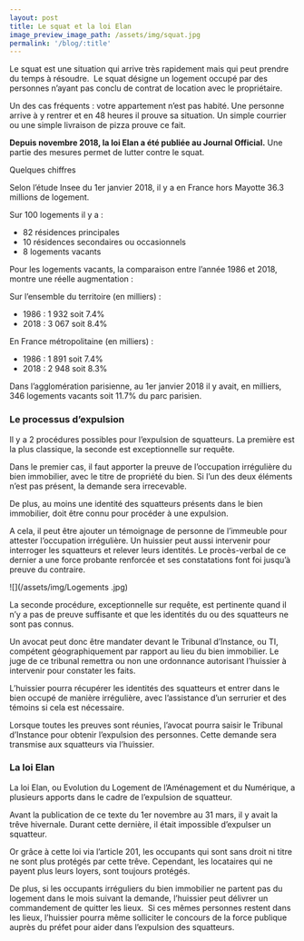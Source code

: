 ```yaml
---
layout: post
title: Le squat et la loi Elan
image_preview_image_path: /assets/img/squat.jpg
permalink: '/blog/:title'
---
```


Le squat est une situation qui arrive très rapidement mais qui peut prendre du temps à résoudre.  Le squat désigne un logement occupé par des personnes n’ayant pas conclu de contrat de location avec le propriétaire.

Un des cas fréquents : votre appartement n’est pas habité. Une personne arrive à y rentrer et en 48 heures il prouve sa situation. Un simple courrier ou une simple livraison de pizza prouve ce fait.

**Depuis novembre 2018, la loi Elan a été publiée au Journal Official.** Une partie des mesures permet de lutter contre le squat.

Quelques chiffres

Selon l’étude Insee du 1er janvier 2018, il y a en France hors Mayotte 36.3 millions de logement.

Sur 100 logements il y a :

* 82 résidences principales
* 10 résidences secondaires ou occasionnels
* 8 logements vacants

Pour les logements vacants, la comparaison entre l’année 1986 et 2018, montre une réelle augmentation :

Sur l’ensemble du territoire (en milliers) :

* 1986 : 1 932 soit 7.4%
* 2018 : 3 067 soit 8.4%

En France métropolitaine (en milliers) :

* 1986 : 1 891 soit 7.4%
* 2018 : 2 948 soit 8.3%

Dans l’agglomération parisienne, au 1er janvier 2018 il y avait, en milliers, 346 logements vacants soit 11.7% du parc parisien.

### Le processus d’expulsion

Il y a 2 procédures possibles pour l’expulsion de squatteurs. La première est la plus classique, la seconde est exceptionnelle sur requête.

Dans le premier cas, il faut apporter la preuve de l’occupation irrégulière du bien immobilier, avec le titre de propriété du bien. Si l’un des deux éléments n’est pas présent, la demande sera irrecevable.

De plus, au moins une identité des squatteurs présents dans le bien immobilier, doit être connu pour procéder à une expulsion.

A cela, il peut être ajouter un témoignage de personne de l’immeuble pour attester l’occupation irrégulière. Un huissier peut aussi intervenir pour interroger les squatteurs et relever leurs identités. Le procès-verbal de ce dernier a une force probante renforcée et ses constatations font foi jusqu’à preuve du contraire.

![](/assets/img/Logements .jpg)

La seconde procédure, exceptionnelle sur requête, est pertinente quand il n’y a pas de preuve suffisante et que les identités du ou des squatteurs ne sont pas connus.

Un avocat peut donc être mandater devant le Tribunal d’Instance, ou TI, compétent géographiquement par rapport au lieu du bien immobilier. Le juge de ce tribunal remettra ou non une ordonnance autorisant l’huissier à intervenir pour constater les faits.

L’huissier pourra récupérer les identités des squatteurs et entrer dans le bien occupé de manière irrégulière, avec l’assistance d’un serrurier et des témoins si cela est nécessaire.

Lorsque toutes les preuves sont réunies, l’avocat pourra saisir le Tribunal d’Instance pour obtenir l’expulsion des personnes. Cette demande sera transmise aux squatteurs via l’huissier.

### La loi Elan

La loi Elan, ou Evolution du Logement de l’Aménagement et du Numérique, a plusieurs apports dans le cadre de l’expulsion de squatteur.

Avant la publication de ce texte du 1er novembre au 31 mars, il y avait la trêve hivernale. Durant cette dernière, il était impossible d’expulser un squatteur.

Or grâce à cette loi via l’article 201, les occupants qui sont sans droit ni titre ne sont plus protégés par cette trêve. Cependant, les locataires qui ne payent plus leurs loyers, sont toujours protégés.

De plus, si les occupants irréguliers du bien immobilier ne partent pas du logement dans le mois suivant la demande, l’huissier peut délivrer un commandement de quitter les lieux.  Si ces mêmes personnes restent dans les lieux, l’huissier pourra même solliciter le concours de la force publique auprès du préfet pour aider dans l’expulsion des squatteurs.